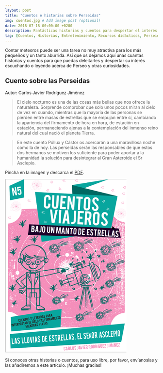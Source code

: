 ```yaml
---
layout: post
title: "Cuentos e historias sobre Perseidas"
img: cuentos.jpg # Add image post (optional)
date: 2018-07-18 00:00:00 +0200
description: Fantásticas historias y cuentos para despertar el interés de los más pequeños. Sigue leyendo... # Add post description (optional)
tag: [Cuentos, Historias, Entretenimiento, Recursos didácticos, Perseidas]
---
```

Contar meteoros puede ser una tarea no muy atractiva para los más pequeños y un tanto aburrida. Así que os dejamos aquí unas cuantas historias y cuentos para que puedas deleitarles y despertar su interés escuchando o leyendo acerca de Perseo y otras curiosidades.

## Cuento sobre las Perseidas
Autor: Carlos Javier Rodríguez Jiménez

> El cielo nocturno es una de las cosas más bellas que nos ofrece la naturaleza. Sorprende comprobar que solo unos pocos miran al cielo de vez en cuando, mientras que la mayoría de las personas se pierden entre masas de estrellas que se empujan entre sí, cambiando la apariencia del firmamento de hora en hora, de estación en estación, permaneciendo ajenas a la contemplación del inmenso reino natural del cual nació el planeta Tierra.

> En este cuento Póllux y Cástor os acercarán a una maravillosa noche como la de hoy. Las perseidas serán las responsables de que estos dos hermanos se motiven los suficiente para poder aportar a la humanidad la solución para desintegrar al Gran Asteroide el Sr Asclepio.

Pincha en la imagen y descarca el [PDF](../assets/docs/Cuento-Perseidas-Sr-Asclepio.pdf).

[![Cuento sobre las Perseidas: Sr. Asclepio](../assets/img/Cuento-sobre-las-Perseidas.png)](../assets/docs/Cuento-Perseidas-Sr-Asclepio.pdf)

Si conoces otras historias o cuentos, para uso libre, por favor, envíanoslas y las añadiremos a este artículo. ¡Muchas gracias!
